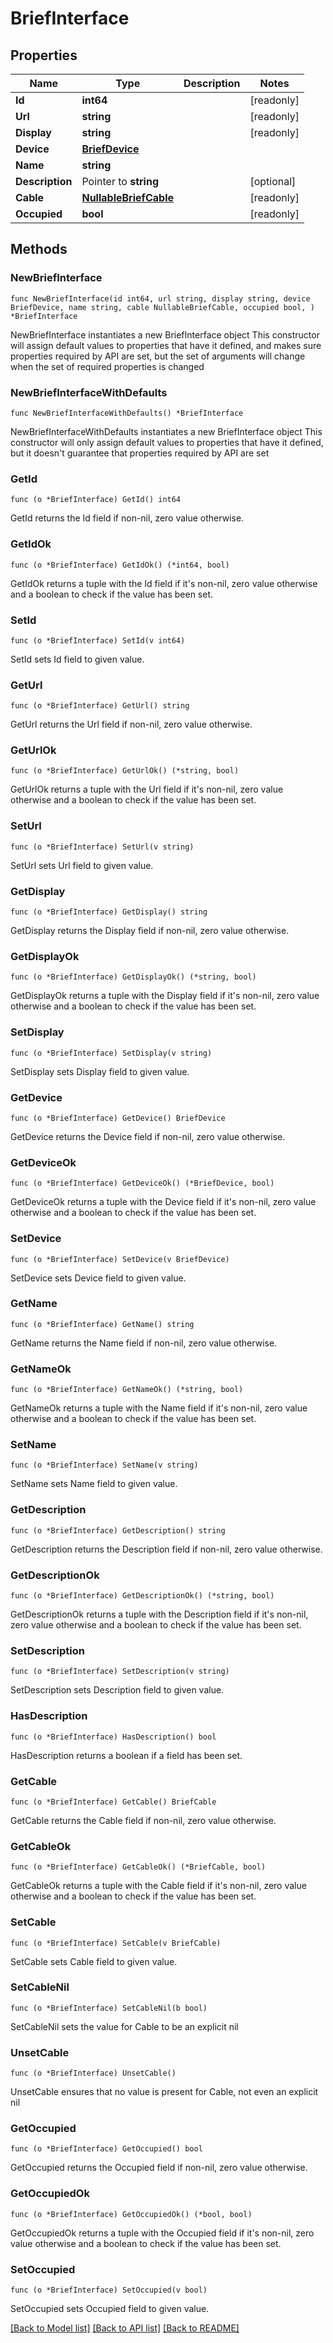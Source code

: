 # BriefInterface

## Properties

Name | Type | Description | Notes
------------ | ------------- | ------------- | -------------
**Id** | **int64** |  | [readonly] 
**Url** | **string** |  | [readonly] 
**Display** | **string** |  | [readonly] 
**Device** | [**BriefDevice**](BriefDevice.md) |  | 
**Name** | **string** |  | 
**Description** | Pointer to **string** |  | [optional] 
**Cable** | [**NullableBriefCable**](BriefCable.md) |  | [readonly] 
**Occupied** | **bool** |  | [readonly] 

## Methods

### NewBriefInterface

`func NewBriefInterface(id int64, url string, display string, device BriefDevice, name string, cable NullableBriefCable, occupied bool, ) *BriefInterface`

NewBriefInterface instantiates a new BriefInterface object
This constructor will assign default values to properties that have it defined,
and makes sure properties required by API are set, but the set of arguments
will change when the set of required properties is changed

### NewBriefInterfaceWithDefaults

`func NewBriefInterfaceWithDefaults() *BriefInterface`

NewBriefInterfaceWithDefaults instantiates a new BriefInterface object
This constructor will only assign default values to properties that have it defined,
but it doesn't guarantee that properties required by API are set

### GetId

`func (o *BriefInterface) GetId() int64`

GetId returns the Id field if non-nil, zero value otherwise.

### GetIdOk

`func (o *BriefInterface) GetIdOk() (*int64, bool)`

GetIdOk returns a tuple with the Id field if it's non-nil, zero value otherwise
and a boolean to check if the value has been set.

### SetId

`func (o *BriefInterface) SetId(v int64)`

SetId sets Id field to given value.


### GetUrl

`func (o *BriefInterface) GetUrl() string`

GetUrl returns the Url field if non-nil, zero value otherwise.

### GetUrlOk

`func (o *BriefInterface) GetUrlOk() (*string, bool)`

GetUrlOk returns a tuple with the Url field if it's non-nil, zero value otherwise
and a boolean to check if the value has been set.

### SetUrl

`func (o *BriefInterface) SetUrl(v string)`

SetUrl sets Url field to given value.


### GetDisplay

`func (o *BriefInterface) GetDisplay() string`

GetDisplay returns the Display field if non-nil, zero value otherwise.

### GetDisplayOk

`func (o *BriefInterface) GetDisplayOk() (*string, bool)`

GetDisplayOk returns a tuple with the Display field if it's non-nil, zero value otherwise
and a boolean to check if the value has been set.

### SetDisplay

`func (o *BriefInterface) SetDisplay(v string)`

SetDisplay sets Display field to given value.


### GetDevice

`func (o *BriefInterface) GetDevice() BriefDevice`

GetDevice returns the Device field if non-nil, zero value otherwise.

### GetDeviceOk

`func (o *BriefInterface) GetDeviceOk() (*BriefDevice, bool)`

GetDeviceOk returns a tuple with the Device field if it's non-nil, zero value otherwise
and a boolean to check if the value has been set.

### SetDevice

`func (o *BriefInterface) SetDevice(v BriefDevice)`

SetDevice sets Device field to given value.


### GetName

`func (o *BriefInterface) GetName() string`

GetName returns the Name field if non-nil, zero value otherwise.

### GetNameOk

`func (o *BriefInterface) GetNameOk() (*string, bool)`

GetNameOk returns a tuple with the Name field if it's non-nil, zero value otherwise
and a boolean to check if the value has been set.

### SetName

`func (o *BriefInterface) SetName(v string)`

SetName sets Name field to given value.


### GetDescription

`func (o *BriefInterface) GetDescription() string`

GetDescription returns the Description field if non-nil, zero value otherwise.

### GetDescriptionOk

`func (o *BriefInterface) GetDescriptionOk() (*string, bool)`

GetDescriptionOk returns a tuple with the Description field if it's non-nil, zero value otherwise
and a boolean to check if the value has been set.

### SetDescription

`func (o *BriefInterface) SetDescription(v string)`

SetDescription sets Description field to given value.

### HasDescription

`func (o *BriefInterface) HasDescription() bool`

HasDescription returns a boolean if a field has been set.

### GetCable

`func (o *BriefInterface) GetCable() BriefCable`

GetCable returns the Cable field if non-nil, zero value otherwise.

### GetCableOk

`func (o *BriefInterface) GetCableOk() (*BriefCable, bool)`

GetCableOk returns a tuple with the Cable field if it's non-nil, zero value otherwise
and a boolean to check if the value has been set.

### SetCable

`func (o *BriefInterface) SetCable(v BriefCable)`

SetCable sets Cable field to given value.


### SetCableNil

`func (o *BriefInterface) SetCableNil(b bool)`

 SetCableNil sets the value for Cable to be an explicit nil

### UnsetCable
`func (o *BriefInterface) UnsetCable()`

UnsetCable ensures that no value is present for Cable, not even an explicit nil
### GetOccupied

`func (o *BriefInterface) GetOccupied() bool`

GetOccupied returns the Occupied field if non-nil, zero value otherwise.

### GetOccupiedOk

`func (o *BriefInterface) GetOccupiedOk() (*bool, bool)`

GetOccupiedOk returns a tuple with the Occupied field if it's non-nil, zero value otherwise
and a boolean to check if the value has been set.

### SetOccupied

`func (o *BriefInterface) SetOccupied(v bool)`

SetOccupied sets Occupied field to given value.



[[Back to Model list]](../README.md#documentation-for-models) [[Back to API list]](../README.md#documentation-for-api-endpoints) [[Back to README]](../README.md)


